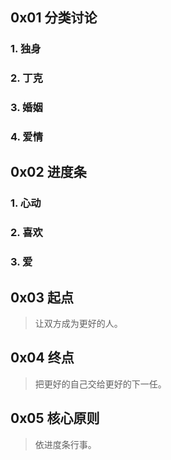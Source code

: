## 0x01 分类讨论

### 1. 独身

### 2. 丁克

### 3. 婚姻

### 4. 爱情

## 0x02 进度条

### 1. 心动

### 2. 喜欢

### 3. 爱

## 0x03 起点

> 让双方成为更好的人。

## 0x04 终点

> 把更好的自己交给更好的下一任。

## 0x05 核心原则

> 依进度条行事。
